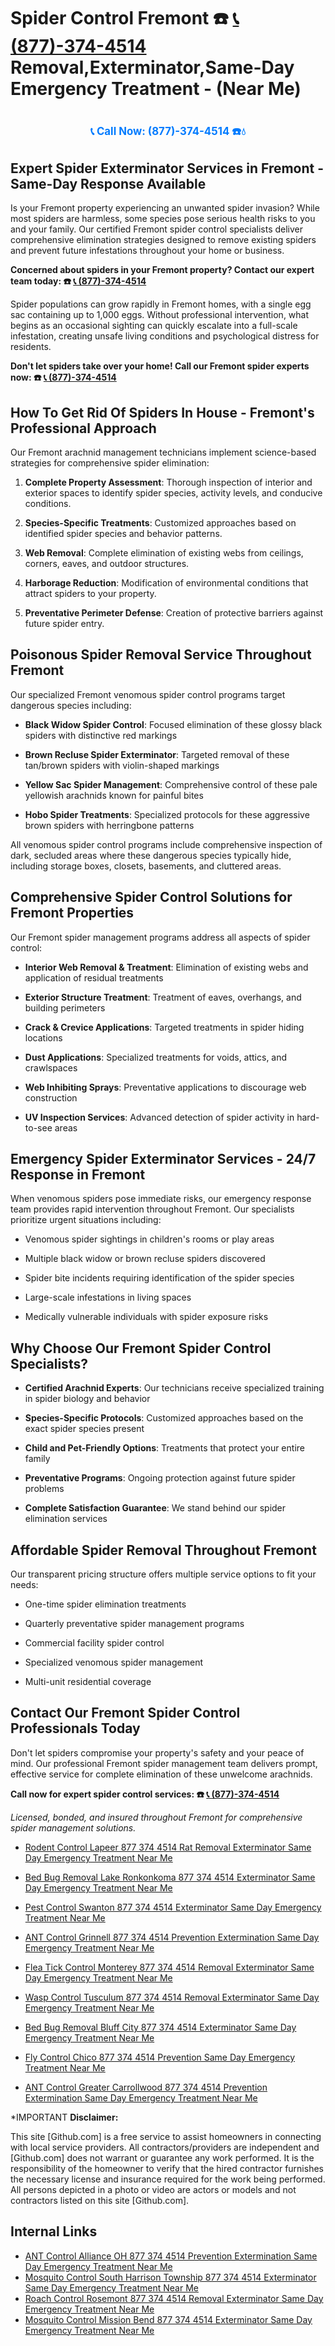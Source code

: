 # Spider Control Fremont ☎️ [📞 (877)-374-4514](https://pest-control-4514.netlify.app) Removal,Exterminator,Same-Day Emergency Treatment - (Near Me)
# 

<p align="center" style="font-size: 1.2em; font-weight: bold; margin: 20px 0;">
  <a href="https://pest-control-4514.netlify.app" target="_blank" style="color: #007BFF; text-decoration: none;">📞 Call Now: (877)-374-4514 ☎️💧</a>
</p>

## Expert Spider Exterminator Services in Fremont - Same-Day Response Available

Is your Fremont property experiencing an unwanted spider invasion? While most spiders are harmless, some species pose serious health risks to you and your family. Our certified Fremont spider control specialists deliver comprehensive elimination strategies designed to remove existing spiders and prevent future infestations throughout your home or business.

**Concerned about spiders in your Fremont property? Contact our expert team today: ☎️ [📞 (877)-374-4514](https://pest-control-4514.netlify.app)**

Spider populations can grow rapidly in Fremont homes, with a single egg sac containing up to 1,000 eggs. Without professional intervention, what begins as an occasional sighting can quickly escalate into a full-scale infestation, creating unsafe living conditions and psychological distress for residents.

**Don't let spiders take over your home! Call our Fremont spider experts now: ☎️ [📞 (877)-374-4514](https://pest-control-4514.netlify.app)**

## How To Get Rid Of Spiders In House - Fremont's Professional Approach

Our Fremont arachnid management technicians implement science-based strategies for comprehensive spider elimination:

1. **Complete Property Assessment**: Thorough inspection of interior and exterior spaces to identify spider species, activity levels, and conducive conditions.

2. **Species-Specific Treatments**: Customized approaches based on identified spider species and behavior patterns.

3. **Web Removal**: Complete elimination of existing webs from ceilings, corners, eaves, and outdoor structures.

4. **Harborage Reduction**: Modification of environmental conditions that attract spiders to your property.

5. **Preventative Perimeter Defense**: Creation of protective barriers against future spider entry.

## Poisonous Spider Removal Service Throughout Fremont

Our specialized Fremont venomous spider control programs target dangerous species including:

- **Black Widow Spider Control**: Focused elimination of these glossy black spiders with distinctive red markings

- **Brown Recluse Spider Exterminator**: Targeted removal of these tan/brown spiders with violin-shaped markings

- **Yellow Sac Spider Management**: Comprehensive control of these pale yellowish arachnids known for painful bites

- **Hobo Spider Treatments**: Specialized protocols for these aggressive brown spiders with herringbone patterns

All venomous spider control programs include comprehensive inspection of dark, secluded areas where these dangerous species typically hide, including storage boxes, closets, basements, and cluttered areas.

## Comprehensive Spider Control Solutions for Fremont Properties

Our Fremont spider management programs address all aspects of spider control:

- **Interior Web Removal & Treatment**: Elimination of existing webs and application of residual treatments

- **Exterior Structure Treatment**: Treatment of eaves, overhangs, and building perimeters

- **Crack & Crevice Applications**: Targeted treatments in spider hiding locations

- **Dust Applications**: Specialized treatments for voids, attics, and crawlspaces

- **Web Inhibiting Sprays**: Preventative applications to discourage web construction

- **UV Inspection Services**: Advanced detection of spider activity in hard-to-see areas

## Emergency Spider Exterminator Services - 24/7 Response in Fremont

When venomous spiders pose immediate risks, our emergency response team provides rapid intervention throughout Fremont. Our specialists prioritize urgent situations including:

- Venomous spider sightings in children's rooms or play areas

- Multiple black widow or brown recluse spiders discovered

- Spider bite incidents requiring identification of the spider species

- Large-scale infestations in living spaces

- Medically vulnerable individuals with spider exposure risks

## Why Choose Our Fremont Spider Control Specialists?

- **Certified Arachnid Experts**: Our technicians receive specialized training in spider biology and behavior

- **Species-Specific Protocols**: Customized approaches based on the exact spider species present

- **Child and Pet-Friendly Options**: Treatments that protect your entire family

- **Preventative Programs**: Ongoing protection against future spider problems

- **Complete Satisfaction Guarantee**: We stand behind our spider elimination services

## Affordable Spider Removal Throughout Fremont

Our transparent pricing structure offers multiple service options to fit your needs:

- One-time spider elimination treatments

- Quarterly preventative spider management programs

- Commercial facility spider control

- Specialized venomous spider management

- Multi-unit residential coverage

## Contact Our Fremont Spider Control Professionals Today

Don't let spiders compromise your property's safety and your peace of mind. Our professional Fremont spider management team delivers prompt, effective service for complete elimination of these unwelcome arachnids.

**Call now for expert spider control services: ☎️ [📞 (877)-374-4514](https://pest-control-4514.netlify.app)**

*Licensed, bonded, and insured throughout Fremont for comprehensive spider management solutions.*


- [Rodent Control Lapeer 877 374 4514 Rat Removal Exterminator Same Day Emergency Treatment Near Me](https://github.com/allyoucaneatsushiin/pest-control/blob/main/Rodent-Control-Lapeer-877-374-4514-Rat-Removal-Exterminator-Same-Day-Emergency-Treatment-Near-Me.md)
- [Bed Bug Removal Lake Ronkonkoma 877 374 4514 Exterminator Same Day Emergency Treatment Near Me](https://github.com/allyoucaneatsushiin/pest-control/blob/main/Bed-Bug-Removal-Lake-Ronkonkoma-877-374-4514-Exterminator-Same-Day-Emergency-Treatment-Near-Me.md)
- [Pest Control Swanton 877 374 4514 Exterminator Same Day Emergency Treatment Near Me](https://github.com/allyoucaneatsushiin/pest-control/blob/main/Pest-Control-Swanton-877-374-4514-Exterminator-Same-Day-Emergency-Treatment-Near-Me.md)


- [ANT Control Grinnell 877 374 4514 Prevention Extermination Same Day Emergency Treatment Near Me](https://github.com/allyoucaneatsushiin/pest-control/blob/main/ANT-Control-Grinnell-877-374-4514-Prevention-Extermination-Same-Day-Emergency-Treatment-Near-Me.md)
- [Flea Tick Control Monterey 877 374 4514 Removal Exterminator Same Day Emergency Treatment Near Me](https://github.com/allyoucaneatsushiin/pest-control/blob/main/Flea-Tick-Control-Monterey-877-374-4514-Removal-Exterminator-Same-Day-Emergency-Treatment-Near-Me.md)
- [Wasp Control Tusculum 877 374 4514 Removal Exterminator Same Day Emergency Treatment Near Me](https://github.com/allyoucaneatsushiin/pest-control/blob/main/Wasp-Control-Tusculum-877-374-4514-Removal-Exterminator-Same-Day-Emergency-Treatment-Near-Me.md)


- [Bed Bug Removal Bluff City 877 374 4514 Exterminator Same Day Emergency Treatment Near Me](https://github.com/allyoucaneatsushiin/pest-control/blob/main/Bed-Bug-Removal-Bluff-City-877-374-4514-Exterminator-Same-Day-Emergency-Treatment-Near-Me.md)
- [Fly Control Chico 877 374 4514 Prevention Same Day Emergency Treatment Near Me](https://github.com/allyoucaneatsushiin/pest-control/blob/main/Fly-Control-Chico-877-374-4514-Prevention-Same-Day-Emergency-Treatment-Near-Me.md)
- [ANT Control Greater Carrollwood 877 374 4514 Prevention Extermination Same Day Emergency Treatment Near Me](https://github.com/allyoucaneatsushiin/pest-control/blob/main/ANT-Control-Greater-Carrollwood-877-374-4514-Prevention-Extermination-Same-Day-Emergency-Treatment-Near-Me.md)


*IMPORTANT **Disclaimer:**  

This site [Github.com] is a free service to assist homeowners in connecting with local service providers. All contractors/providers are independent and [Github.com] does not warrant or guarantee any work performed. It is the responsibility of the homeowner to verify that the hired contractor furnishes the necessary license and insurance required for the work being performed. All persons depicted in a photo or video are actors or models and not contractors listed on this site [Github.com].


## Internal Links
- [ANT Control Alliance OH 877 374 4514 Prevention Extermination Same Day Emergency Treatment Near Me](https://github.com/allyoucaneatsushiin/pest-control/blob/main/ANT-Control-Alliance-OH-877-374-4514-Prevention-Extermination-Same-Day-Emergency-Treatment-Near-Me.md)
- [Mosquito Control South Harrison Township 877 374 4514 Exterminator Same Day Emergency Treatment Near Me](https://github.com/allyoucaneatsushiin/pest-control/blob/main/Mosquito-Control-South-Harrison-Township-877-374-4514-Exterminator-Same-Day-Emergency-Treatment-Near-Me.md)
- [Roach Control Rosemont 877 374 4514 Removal Exterminator Same Day Emergency Treatment Near Me](https://github.com/allyoucaneatsushiin/pest-control/blob/main/Roach-Control-Rosemont-877-374-4514-Removal-Exterminator-Same-Day-Emergency-Treatment-Near-Me.md)
- [Mosquito Control Mission Bend 877 374 4514 Exterminator Same Day Emergency Treatment Near Me](https://github.com/allyoucaneatsushiin/pest-control/blob/main/Mosquito-Control-Mission-Bend-877-374-4514-Exterminator-Same-Day-Emergency-Treatment-Near-Me.md)
